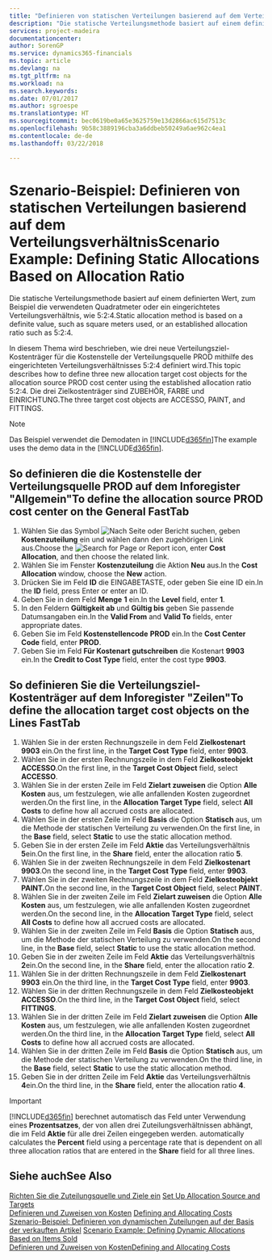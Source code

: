```yaml
---
title: "Definieren von statischen Verteilungen basierend auf dem Verteilungsverhältnis | Microsoft Docs"
description: "Die statische Verteilungsmethode basiert auf einem definierten Wert, zum Beispiel die verwendeten Quadratmeter oder ein eingerichtetes Verteilungsverhältnis, wie 5:2:4."
services: project-madeira
documentationcenter: 
author: SorenGP
ms.service: dynamics365-financials
ms.topic: article
ms.devlang: na
ms.tgt_pltfrm: na
ms.workload: na
ms.search.keywords: 
ms.date: 07/01/2017
ms.author: sgroespe
ms.translationtype: HT
ms.sourcegitcommit: bec0619be0a65e3625759e13d2866ac615d7513c
ms.openlocfilehash: 9b58c3889196cba3a6ddbeb50249a6ae962c4ea1
ms.contentlocale: de-de
ms.lasthandoff: 03/22/2018

---
```

# <a name="scenario-example-defining-static-allocations-based-on-allocation-ratio"></a><span data-ttu-id="e33af-103">Szenario-Beispiel: Definieren von statischen Verteilungen basierend auf dem Verteilungsverhältnis</span><span class="sxs-lookup"><span data-stu-id="e33af-103">Scenario Example: Defining Static Allocations Based on Allocation Ratio</span></span>
<span data-ttu-id="e33af-104">Die statische Verteilungsmethode basiert auf einem definierten Wert, zum Beispiel die verwendeten Quadratmeter oder ein eingerichtetes Verteilungsverhältnis, wie 5:2:4.</span><span class="sxs-lookup"><span data-stu-id="e33af-104">Static allocation method is based on a definite value, such as square meters used, or an established allocation ratio such as 5:2:4.</span></span>  

<span data-ttu-id="e33af-105">In diesem Thema wird beschrieben, wie drei neue Verteilungsziel-Kostenträger für die Kostenstelle der Verteilungsquelle PROD mithilfe des eingerichteten Verteilungsverhältnisses 5:2:4 definiert wird.</span><span class="sxs-lookup"><span data-stu-id="e33af-105">This topic describes how to define three new allocation target cost objects for the allocation source PROD cost center using the established allocation ratio 5:2:4.</span></span> <span data-ttu-id="e33af-106">Die drei Zielkostenträger sind ZUBEHÖR, FARBE und EINRICHTUNG.</span><span class="sxs-lookup"><span data-stu-id="e33af-106">The three target cost objects are ACCESSO, PAINT, and FITTINGS.</span></span>  

> [!NOTE]  
>  <span data-ttu-id="e33af-107">Das Beispiel verwendet die Demodaten in [!INCLUDE[d365fin](includes/d365fin_md.md)]</span><span class="sxs-lookup"><span data-stu-id="e33af-107">The example uses the demo data in the [!INCLUDE[d365fin](includes/d365fin_md.md)].</span></span>  

## <a name="to-define-the-allocation-source-prod-cost-center-on-the-general-fasttab"></a><span data-ttu-id="e33af-108">So definieren die die Kostenstelle der Verteilungsquelle PROD auf dem Inforegister "Allgemein"</span><span class="sxs-lookup"><span data-stu-id="e33af-108">To define the allocation source PROD cost center on the General FastTab</span></span>  

1.  <span data-ttu-id="e33af-109">Wählen Sie das Symbol ![Nach Seite oder Bericht suchen](media/ui-search/search_small.png "Symbol Nach Seite oder Bericht suchen"), geben **Kostenzuteilung** ein und wählen dann den zugehörigen Link aus.</span><span class="sxs-lookup"><span data-stu-id="e33af-109">Choose the ![Search for Page or Report](media/ui-search/search_small.png "Search for Page or Report icon") icon, enter **Cost Allocation**, and then choose the related link.</span></span>  
2.  <span data-ttu-id="e33af-110">Wählen Sie im Fenster **Kostenzuteilung** die Aktion **Neu** aus.</span><span class="sxs-lookup"><span data-stu-id="e33af-110">In the **Cost Allocation** window, choose the **New** action.</span></span>  
3.  <span data-ttu-id="e33af-111">Drücken Sie im Feld **ID** die EINGABETASTE, oder geben Sie eine ID ein.</span><span class="sxs-lookup"><span data-stu-id="e33af-111">In the **ID** field, press Enter or enter an ID.</span></span>  
4.  <span data-ttu-id="e33af-112">Geben Sie in dem Feld **Menge** **1** ein.</span><span class="sxs-lookup"><span data-stu-id="e33af-112">In the **Level** field, enter **1**.</span></span>  
5.  <span data-ttu-id="e33af-113">In den Feldern **Gültigkeit ab** und **Gültig bis** geben Sie passende Datumsangaben ein.</span><span class="sxs-lookup"><span data-stu-id="e33af-113">In the **Valid From** and **Valid To** fields, enter appropriate dates.</span></span>  
6.  <span data-ttu-id="e33af-114">Geben Sie im Feld **Kostenstellencode** **PROD** ein.</span><span class="sxs-lookup"><span data-stu-id="e33af-114">In the **Cost Center Code** field, enter **PROD**.</span></span>  
7.  <span data-ttu-id="e33af-115">Geben Sie im Feld **Für Kostenart gutschreiben** die Kostenart **9903** ein.</span><span class="sxs-lookup"><span data-stu-id="e33af-115">In the **Credit to Cost Type** field, enter the cost type **9903**.</span></span>  

## <a name="to-define-the-allocation-target-cost-objects-on-the-lines-fasttab"></a><span data-ttu-id="e33af-116">So definieren Sie die Verteilungsziel-Kostenträger auf dem Inforegister "Zeilen"</span><span class="sxs-lookup"><span data-stu-id="e33af-116">To define the allocation target cost objects on the Lines FastTab</span></span>  

1.  <span data-ttu-id="e33af-117">Wählen Sie in der ersten Rechnungszeile in dem Feld **Zielkostenart** **9903** ein.</span><span class="sxs-lookup"><span data-stu-id="e33af-117">On the first line, in the **Target Cost Type** field, enter **9903**.</span></span>  
2.  <span data-ttu-id="e33af-118">Wählen Sie in der ersten Rechnungszeile in dem Feld **Zielkosteobjekt** **ACCESSO**.</span><span class="sxs-lookup"><span data-stu-id="e33af-118">On the first line, in the **Target Cost Object** field, select **ACCESSO**.</span></span>  
3.  <span data-ttu-id="e33af-119">Wählen Sie in der ersten Zeile im Feld **Zielart zuweisen** die Option **Alle Kosten** aus, um festzulegen, wie alle anfallenden Kosten zugeordnet werden.</span><span class="sxs-lookup"><span data-stu-id="e33af-119">On the first line, in the **Allocation Target Type** field, select **All Costs** to define how all accrued costs are allocated.</span></span>  
4.  <span data-ttu-id="e33af-120">Wählen Sie in der ersten Zeile im Feld **Basis** die Option **Statisch** aus, um die Methode der statischen Verteilung zu verwenden.</span><span class="sxs-lookup"><span data-stu-id="e33af-120">On the first line, in the **Base** field, select **Static** to use the static allocation method.</span></span>  
5.  <span data-ttu-id="e33af-121">Geben Sie in der ersten Zeile im Feld **Aktie** das Verteilungsverhältnis **5**ein.</span><span class="sxs-lookup"><span data-stu-id="e33af-121">On the first line, in the **Share** field, enter the allocation ratio **5**.</span></span>  
6.  <span data-ttu-id="e33af-122">Wählen Sie in der zweiten Rechnungszeile in dem Feld **Zielkostenart** **9903**.</span><span class="sxs-lookup"><span data-stu-id="e33af-122">On the second line, in the **Target Cost Type** field, enter **9903**.</span></span>  
7.  <span data-ttu-id="e33af-123">Wählen Sie in der zweiten Rechnungszeile in dem Feld **Zielkosteobjekt** **PAINT.**</span><span class="sxs-lookup"><span data-stu-id="e33af-123">On the second line, in the **Target Cost Object** field, select **PAINT**.</span></span>  
8.  <span data-ttu-id="e33af-124">Wählen Sie in der zweiten Zeile im Feld **Zielart zuweisen** die Option **Alle Kosten** aus, um festzulegen, wie alle anfallenden Kosten zugeordnet werden.</span><span class="sxs-lookup"><span data-stu-id="e33af-124">On the second line, in the **Allocation Target Type** field, select **All Costs** to define how all accrued costs are allocated.</span></span>  
9. <span data-ttu-id="e33af-125">Wählen Sie in der zweiten Zeile im Feld **Basis** die Option **Statisch** aus, um die Methode der statischen Verteilung zu verwenden.</span><span class="sxs-lookup"><span data-stu-id="e33af-125">On the second line, in the **Base** field, select **Static** to use the static allocation method.</span></span>  
10. <span data-ttu-id="e33af-126">Geben Sie in der zweiten Zeile im Feld **Aktie** das Verteilungsverhältnis **2**ein.</span><span class="sxs-lookup"><span data-stu-id="e33af-126">On the second line, in the **Share** field, enter the allocation ratio **2**.</span></span>  
11. <span data-ttu-id="e33af-127">Wählen Sie in der dritten Rechnungszeile in dem Feld **Zielkostenart** **9903** ein.</span><span class="sxs-lookup"><span data-stu-id="e33af-127">On the third line, in the **Target Cost Type** field, enter **9903**.</span></span>  
12. <span data-ttu-id="e33af-128">Wählen Sie in der dritten Rechnungszeile in dem Feld **Zielkosteobjekt** **ACCESSO**.</span><span class="sxs-lookup"><span data-stu-id="e33af-128">On the third line, in the **Target Cost Object** field, select **FITTINGS**.</span></span>  
13. <span data-ttu-id="e33af-129">Wählen Sie in der dritten Zeile im Feld **Zielart zuweisen** die Option **Alle Kosten** aus, um festzulegen, wie alle anfallenden Kosten zugeordnet werden.</span><span class="sxs-lookup"><span data-stu-id="e33af-129">On the third line, in the **Allocation Target Type** field, select **All Costs** to define how all accrued costs are allocated.</span></span>  
14. <span data-ttu-id="e33af-130">Wählen Sie in der dritten Zeile im Feld **Basis** die Option **Statisch** aus, um die Methode der statischen Verteilung zu verwenden.</span><span class="sxs-lookup"><span data-stu-id="e33af-130">On the third line, in the **Base** field, select **Static** to use the static allocation method.</span></span>  
15. <span data-ttu-id="e33af-131">Geben Sie in der dritten Zeile im Feld **Aktie** das Verteilungsverhältnis **4**ein.</span><span class="sxs-lookup"><span data-stu-id="e33af-131">On the third line, in the **Share** field, enter the allocation ratio **4**.</span></span>  

> [!IMPORTANT]  
>  [!INCLUDE[d365fin](includes/d365fin_md.md)]<span data-ttu-id="e33af-132"> berechnet automatisch das Feld  unter Verwendung eines **Prozentsatzes**, der von allen drei Zuteilungsverhältnissen abhängt, die im Feld **Aktie** für alle drei Zeilen eingegeben werden.</span><span class="sxs-lookup"><span data-stu-id="e33af-132"> automatically calculates the **Percent** field using a percentage rate that is dependent on all three allocation ratios that are entered in the **Share** field for all three lines.</span></span>  

## <a name="see-also"></a><span data-ttu-id="e33af-133">Siehe auch</span><span class="sxs-lookup"><span data-stu-id="e33af-133">See Also</span></span>  
<span data-ttu-id="e33af-134">[Richten Sie die Zuteilungsquelle und Ziele ein](finance-how-to-set-up-allocation-source-and-targets.md) </span><span class="sxs-lookup"><span data-stu-id="e33af-134">[Set Up Allocation Source and Targets](finance-how-to-set-up-allocation-source-and-targets.md) </span></span>  
<span data-ttu-id="e33af-135">[Definieren und Zuweisen von Kosten](finance-define-and-allocate-costs.md) </span><span class="sxs-lookup"><span data-stu-id="e33af-135">[Defining and Allocating Costs](finance-define-and-allocate-costs.md) </span></span>  
<span data-ttu-id="e33af-136">[Szenario-Beispiel: Definieren von dynamischen Zuteilungen auf der Basis der verkauften Artikel](finance-scenario-example-defining-dynamic-allocations-based-on-items-sold.md) </span><span class="sxs-lookup"><span data-stu-id="e33af-136">[Scenario Example: Defining Dynamic Allocations Based on Items Sold](finance-scenario-example-defining-dynamic-allocations-based-on-items-sold.md) </span></span>  
[<span data-ttu-id="e33af-137">Definieren und Zuweisen von Kosten</span><span class="sxs-lookup"><span data-stu-id="e33af-137">Defining and Allocating Costs</span></span>](finance-define-and-allocate-costs.md)

